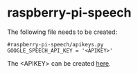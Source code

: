 # raspberry-pi-speech

The following file needs to be created:

```
#raspberry-pi-speech/apikeys.py
GOOGLE_SPEECH_API_KEY = '<APIKEY>'
```

The \<APIKEY> can be created [here](https://console.cloud.google.com).
